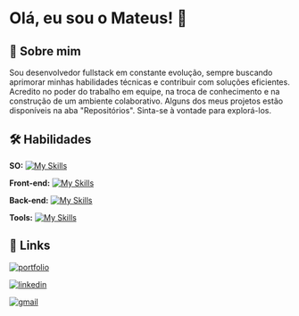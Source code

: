 
# Olá, eu sou o Mateus! 👋


## 🚀 Sobre mim
Sou desenvolvedor fullstack em constante evolução, sempre buscando aprimorar minhas habilidades técnicas e contribuir com soluções eficientes. Acredito no poder do trabalho em equipe, na troca de conhecimento e na construção de um ambiente colaborativo.
Alguns dos meus projetos estão disponíveis na aba "Repositórios". Sinta-se à vontade para explorá-los.


## 🛠 Habilidades
**SO:** [![My Skills](https://skillicons.dev/icons?i=windows,ubuntu)](https://skillicons.dev)


**Front-end:** [![My Skills](https://skillicons.dev/icons?i=js,ts,html,css,angular,nextjs,bootstrap,tailwind,graphql&perline=5)](https://skillicons.dev)


**Back-end:** [![My Skills](https://skillicons.dev/icons?i=cs,dotnet,mysql,postgres,sqlite,docker,aws&perline=5)](https://skillicons.dev)

**Tools:** [![My Skills](https://skillicons.dev/icons?i=visualstudio,vscode,androidstudio,git,github,gitlab,bitbucket,powershell,stackoverflow,postman,discord,figma&perline=5)](https://skillicons.dev)


## 🔗 Links
[![portfolio](https://img.shields.io/badge/meu_portfólio-000?style=for-the-badge&logo=ko-fi&logoColor=white)](https://mrubinho.vercel.app/)

[![linkedin](https://img.shields.io/badge/linkedin-0A66C2?style=for-the-badge&logo=linkedin&logoColor=white)](https://www.linkedin.com/in/mateus-rubinho-522982268/)

[![gmail](https://img.shields.io/badge/gmail-EA4335?style=for-the-badge&logo=gmail&logoColor=white)](https://mail.google.com/mail/?view=cm&to=mateusrubinho8@gmail.com)

